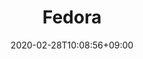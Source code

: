 ---
title: "Fedora"
date: 2020-02-28T10:08:56+09:00
description: "O que vem aí"
draft: false
collapsible: true
weight: 3
---